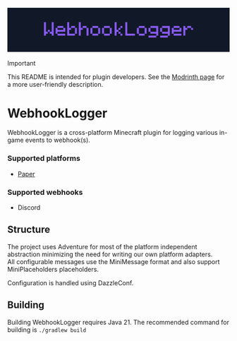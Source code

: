 ![WebhookLogger banner](/assets/webhooklogger-banner.png)

> [!IMPORTANT]
> This README is intended for plugin developers. See the [Modrinth page](https://modrinth.com/plugin/webhooklogger) for a more user-friendly description.

# WebhookLogger
WebhookLogger is a cross-platform Minecraft plugin for logging various in-game events to webhook(s).


### Supported platforms
- [Paper](https://github.com/PaperMC/Paper)

### Supported webhooks
- Discord

## Structure
The project uses Adventure for most of the platform independent abstraction minimizing the need for writing our own platform adapters.  
All configurable messages use the MiniMessage format and also support MiniPlaceholders placeholders.

Configuration is handled using DazzleConf.

## Building
Building WebhookLogger requires Java 21. The recommended command for building is `./gradlew build`
